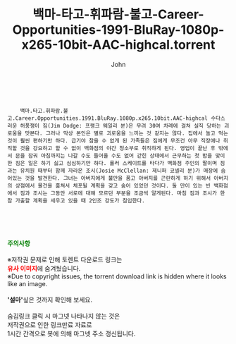 ﻿---
layout: post
title:  "    백마-타고-휘파람-불고-Career-Opportunities-1991-BluRay-1080p-x265-10bit-AAC-highcal.torrent"
author: John
categories: [ 영화 ]
tags: [  ]
image:  
description: "    백마-타고-휘파람-불고-Career-Opportunities-1991-BluRay-1080p-x265-10bit-AAC-highcal torrent 정보 공유"
toc: true
toc_sticky: true
---

<br>

        백마.타고.휘파람.불고.Career.Opportunities.1991.BluRay.1080p.x265.10bit.AAC-highcal 수다스러운 허풍쟁이 짐(Jim Dodge: 프랭크 웨일리 분)은 무려 30여 차례에 걸쳐 실직 당하는 괴로움을 맛본다. 그러나 막상 본인은 별로 괴로움을 느끼는 것 같지는 않다. 집에서 놀고 먹는 것이 훨씬 편하기만 하다. 급기야 참을 수 없게 된 가족들은 짐에게 무조건 아무 직장에나 취직할 것을 강요하고 할 수 없이 백화점의 야간 청소부로 취직하게 된다. 영업이 끝난 후 밖에서 문을 잠궈 아침까지는 나갈 수도 들어올 수도 없어 갇힌 상태에서 근무하는 첫 밤을 맞이한 짐은 일은 하기 싫고 심심하기만 하다. 롤러 스케이트를 타다가 백화점 주인의 딸이며 짐과는 유치원 때부터 함께 자라온 조시(Josie McClellan: 제니퍼 코넬리 분)가 매장에 숨어있는 것을 발견한다. 그녀는 아버지에게 불만을 품고 아버지를 곤란하게 하기 위해서 아버지의 상점에서 물건을 훔쳐서 체포될 계획을 갖고 숨어 있었던 것이다. 둘 만이 있는 빈 백화점에서 짐과 조시는 그동안 서로에 대해 모르던 부분을 조금씩 알게된다. 마침 짐과 조시가 한참 가출할 계획을 세우고 있을 때 2인조 강도가 침입한다. 
    
<br><br><br>
<p data-ke-size="size16"><b><span style="color: green;">주의사항</span></b><br /><br />※저작권 문제로 인해 토렌트 다운로드 링크는<br /><b><span style="color: red;">유사 이미지</span></b>에 숨겨뒀습니다.<br />※Due to copyright issues, the torrent download link is hidden where it looks like an image.<br /><br /><b>'설마'</b>싶은 것까지 확인해 보세요.<br /><br />숨김링크 클릭 시 마그넷 나타나지 않는 것은<br />저작권으로 인한 링크만료 자료로<br />1시간 간격으로 봇에 의해 마그넷 주소 갱신됩니다.</p>

